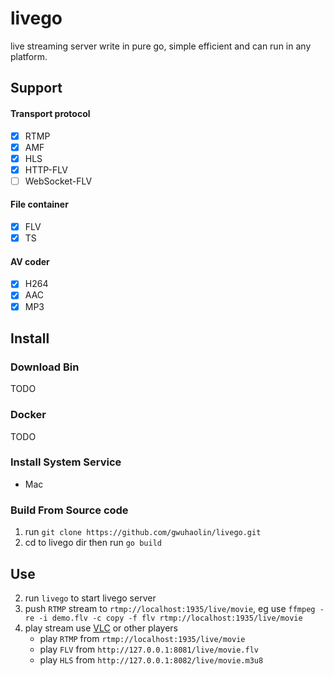 # livego
live streaming server write in pure go, simple efficient and can run in any platform.

## Support
#### Transport protocol
- [x] RTMP
- [x] AMF
- [x] HLS
- [x] HTTP-FLV
- [ ] WebSocket-FLV
#### File container
- [x] FLV
- [x] TS
#### AV coder
- [x] H264
- [x] AAC
- [x] MP3

## Install
### Download Bin
TODO

### Docker
TODO

### Install System Service
- Mac

### Build From Source code
1. run `git clone https://github.com/gwuhaolin/livego.git`
2. cd to livego dir then run `go build`

## Use
2. run  `livego` to start livego server
3. push `RTMP` stream to `rtmp://localhost:1935/live/movie`, eg use `ffmpeg -re -i demo.flv -c copy -f flv rtmp://localhost:1935/live/movie`
4. play stream use [VLC](http://www.videolan.org/vlc/index.html) or other players 
    - play `RTMP` from `rtmp://localhost:1935/live/movie`
    - play `FLV` from `http://127.0.0.1:8081/live/movie.flv`
    - play `HLS` from `http://127.0.0.1:8082/live/movie.m3u8`
